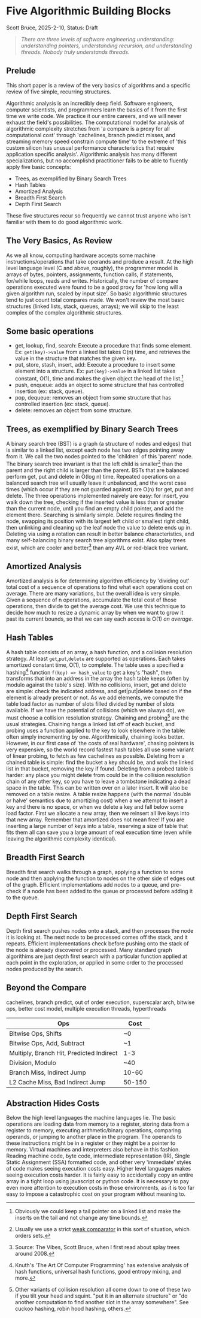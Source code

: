 # Five Algorithmic Building Blocks

Scott Bruce, 2025-2-10, Status: Draft

>*There are three levels of software engineering understanding: understanding pointers, understanding recursion, and understanding threads. Nobody truly understands threads.*

## Prelude
This short paper is a review of the very basics of algorithms and a specific review of five simple, recurring structures. 

Algorithmic analysis is an incredibly deep field. Software engineers, computer scientists, and programmers learn the basics of it from the first time we write code. We practice it our entire careers, and we will never exhaust the field's possibilities. The computational model for analysis of algorithmic complexity stretches from 'a compare is a proxy for all computational cost' through 'cachelines, branch predict misses, and streaming memory speed constrain compute time' to the extreme of 'this custom silicon has unusual performance characteristics that require application specific analysis'.  Algorithmic analysis has many different specializations, but no accomplishd practitioner fails to be able to fluently apply five basic concepts:
* Trees, as exemplified by Binary Search Trees
* Hash Tables
* Amortized Analysis
* Breadth First Search
* Depth First Search

These five structures recur so frequently we cannot trust anyone who isn't familiar with them to do good algorithmic work.

## The Very Basics, As Review

As we all know, computing hardware accepts some machine instructions/operations that take operands and produce a result. At the high level language level (C and above, roughly), the programmer model is arrays of bytes, pointers, assignments, function calls, if statements, for/while loops, reads and writes. Historically, the number of compare operations executed were found to be a good proxy for 'how long will a given algorithm run, scaled by input size'. So basic algorithmic structures tend to just count total compares made. 
We won't review the most basic structures (linked lists, stack, queues, arrays); we will skip to the least complex of the complex algorithmic structures.

## Some basic operations
* get, lookup, find, search: Execute a procedure that finds some element. Ex: `get(key)->value` from a linked list takes O(n) time, and retrieves the value in the structure that matches the given key.
* put, store, stash, insert, add: Execute a procedure to insert some element into a structure.  Ex: `put(key)->value` in a linked list takes constant, O(1), time and makes the given object the head of the list.[^1]
* push, enqueue: adds an object to some structure that has controlled insertion (ex: stack, queue).
* pop, dequeue: removes an object from some structure that has controlled insertion (ex: stack, queue).
* delete: removes an object from some structure.

## Trees, as exemplified by Binary Search Trees
A binary search tree (BST) is a graph (a structure of nodes and edges) that is similar to a linked list, except each node has two edges pointing away from it.  We call the two nodes pointed to the 'children' of this 'parent' node. The binary search tree invariant is that the left child is smaller[^2] than the parent and the right child is larger than the parent.  BSTs that are balanced perform get, put and delete in O(log n) time.  Repeated operations on a balanced search tree will usually leave it unbalanced, and the worst case times (which occur if they are not guarded against) are O(n) for get, put and delete.  The three operations implemented naively are easy: for insert, you walk down the tree, checking if the inserted value is less than or greater than the current node, until you find an empty child pointer, and add the element there. Searching is similarly simple. Delete requires finding the node, swapping its position with its largest left child or smallest right child, then unlinking and cleaning up the leaf node the value to delete ends up in.  Deleting via using a rotation can result in better balance characteristics, and many self-balancing binary search tree algorithms exist. Also splay trees exist, which are cooler and better[^3] than any AVL or red-black tree variant.

## Amortized Analysis
Amortized analysis is for determining algorithm efficiency by 'dividing out' total cost of a sequence of operations to find what each operations cost on average.  There are many variations, but the overall idea is very simple.  Given a sequence of n operations, accumulate the total cost of those operations, then divide to get the average cost.  We use this technique to decide how much to resize a dynamic array by when we want to grow it past its current bounds, so that we can say each access is O(1) _on average_.

## Hash Tables

A hash table consists of an array, a hash function, and a collision resolution strategy. At least `get`,`put`,`delete` are supported as operations. Each takes amortized constant time, O(1), to complete.
The table uses a specified a hashing[^4] function `f(key) => hash_value` to get a key's "hash", then transforms that into an address in the array the hash table keeps (often by modulo against the table's size).  With no collisions, insert, get and delete are simple: check the indicated address, and get|put|delete based on if the element is already present or not. As we add elements, we compute the table load factor as number of slots filled divided by number of slots available. If we have the potential of collisions (which we always do), we must choose a collision resolution strategy.  Chaining and probing[^5] are the usual strategies. Chaining hangs a linked list off of each bucket, and probing uses a function applied to the key to look elsewhere in the table: often simply incrementing by one. Algorithmically, chaining looks better. However, in our first case of 'the costs of real hardware', chasing pointers is very expensive, so the world record fastest hash tables all use some variant of linear probing, to fetch as few cachelines as possible.  Deleting from a chained table is simple: find the bucket a key should be, and walk the linked list in that bucket, removing the key if found.  Deleting from a probed table is harder: any place you might delete from could be in the collision resolution chain of any other key, so you have to leave a tombstone indicating a dead space in the table. This can be written over on a later insert.  It will also be removed on a table resize.
A table resize happens (with the normal 'double or halve' semantics due to amortizing cost) when a we attempt to insert a key and there is no space, or when we delete a key and fall below some load factor.  First we allocate a new array, then we reinsert all live keys into that new array. Remember that amortized does not mean free! If you are inserting a large number of keys into a table, reserving a size of table that fits them all can save you a large amount of real execution time (even while leaving the algorithmic complexity identical).

## Breadth First Search

Breadth first search walks through a graph, applying a function to some node and then applying the function to nodes on the other side of edges out of the graph.  Efficient implementations add nodes to a queue, and pre-check if a node has been added to the queue or processed before adding it to the queue.  

## Depth First Search
Depth first search pushes nodes onto a stack, and then processes the node it is looking at.  The next node to be processed comes off the stack, and it repeats. Efficient implementations check before pushing onto the stack of the node is already discovered or processed.  Many standard graph algorithims are just depth first search with a particular function applied at each point in the exploration, or applied in some order to the processed nodes produced by the search.

## Beyond the Compare
cachelines, branch predict, out of order execution, superscalar arch, bitwise ops, better cost model, multiple execution threads, hyperthreads

| Ops | Cost|
|-----|-----|
|Bitwise Ops, Shifts |~0 |
|Bitwise Ops, Add, Subtract |~1 |
|Multiply, Branch Hit, Predicted Indirect |1-3 |
|Division, Modulo |~40 |
|Branch Miss, Indirect Jump |10-60 |
|L2 Cache Miss, Bad Indirect Jump |50-150 |

## Abstraction Hides Costs
Below the high level languages the machine languages lie.  The basic operations are loading data from memory to a register, storing data from a register to memory, executing arithmetic/binary operations, comparing operands, or jumping to another place in the program.  The operands to these instructions might be in a register or they might be a pointer to memory.  Virtual machines and interpreters also behave in this fashion. Reading machine code, byte code, intermediate representation (IR), Single Static Assignment (SSA) formatted code, and other very 'immediate' styles of code makes seeing execution costs easy.  Higher level languages makes seeing execution costs harder.  It is fairly easy to accidentally copy an entire array in a tight loop using javascript or python code. It is necessary to pay even more attention to execution costs in those environments, as it is too far easy to impose a catastrophic cost on your program without meaning to.

[^1]: Obviously we could keep a tail pointer on a linked list and make the inserts on the tail and not change any time bounds.
[^2]: Usually we use a strict [weak comparator](https://en.wikipedia.org/wiki/Weak_ordering) in this sort of situation, which orders sets.
[^3]: Source: The Vibes, Scott Bruce, when I first read about splay trees around 2008.
[^4]: Knuth's 'The Art Of Computer Programming' has extensive analysis of hash functions, universal hash functions, good entropy mixing, and more.
[^5]: Other variants of collision resolution all come down to one of these two if you tilt your head and squint.  "put it in an alternate structure" or "do another computation to find another slot in the array somewhere".  See cuckoo hashing, robin hood hashing, others.
